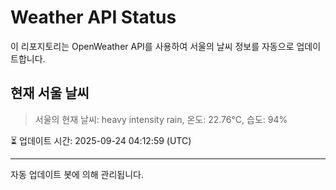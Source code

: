 
# Weather API Status

이 리포지토리는 OpenWeather API를 사용하여 서울의 날씨 정보를 자동으로 업데이트합니다.

## 현재 서울 날씨
> 서울의 현재 날씨: heavy intensity rain, 온도: 22.76°C, 습도: 94%

⏳ 업데이트 시간: 2025-09-24 04:12:59 (UTC)

---
자동 업데이트 봇에 의해 관리됩니다.
